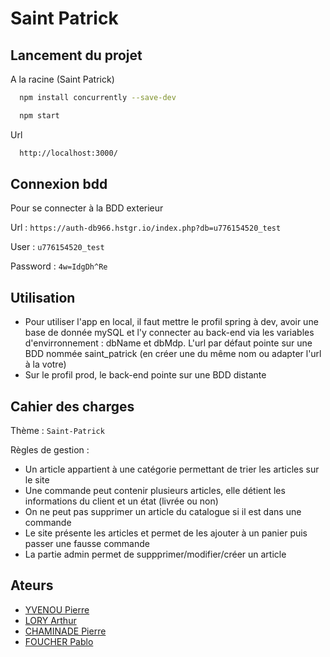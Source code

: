 
# Saint Patrick



## Lancement du projet

A la racine (Saint Patrick)

```bash
  npm install concurrently --save-dev
```
```bash
  npm start
```
Url
```bash
  http://localhost:3000/
```

## Connexion bdd

Pour se connecter à la BDD exterieur

Url : `https://auth-db966.hstgr.io/index.php?db=u776154520_test`

User : `u776154520_test`

Password : `4w=IdgDh^Re`

## Utilisation

- Pour utiliser l'app en local, il faut mettre le profil spring à dev, avoir une base de donnée mySQL et l'y connecter au back-end via les variables d'envirronnement : dbName et dbMdp. L'url par défaut pointe sur une BDD nommée saint_patrick (en créer une du même nom ou adapter l'url à la votre)
- Sur le profil prod, le back-end pointe sur une BDD distante

## Cahier des charges

Thème : `Saint-Patrick`

Règles de gestion : 
- Un article appartient à une catégorie permettant de trier les articles sur le site
- Une commande peut contenir plusieurs articles, elle détient les informations du client et un état (livrée ou non)
- On ne peut pas supprimer un article du catalogue si il est dans une commande
- Le site présente les articles et permet de les ajouter à un panier puis passer une fausse commande
- La partie admin permet de suppprimer/modifier/créer un article

## Ateurs

- [YVENOU Pierre]()
- [LORY Arthur]()
- [CHAMINADE Pierre]()
- [FOUCHER Pablo]()

